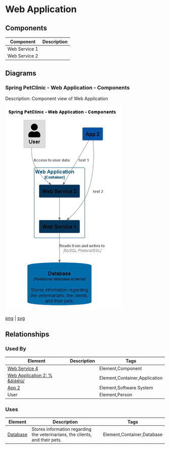 # Web Application

## Components

| Component | Description |
| --- | --- |
| Web Service 1 |  |
| Web Service 2 |  |

## Diagrams

### Spring PetClinic - Web Application - Components

Description: Component view of Web Application

![component Spring PetClinic Web Application](../../../images/component%20Spring%20PetClinic%20Web%20Application.png)

[png](../../../images/component%20Spring%20PetClinic%20Web%20Application.png) | [svg](../../../images/component%20Spring%20PetClinic%20Web%20Application.svg)


## Relationships

### Used By

| Element | Description | Tags |
| --- | --- | --- |
| [Web Service 4](../../../software-systems/App%202/Web%20Application%202_%20_______à_èéìù_/README.md) |  | Element,Component |
| [Web Application 2:     % &à\èéìù/](../../../software-systems/App%202/Web%20Application%202_%20_______à_èéìù_/README.md) |  | Element,Container,Application |
| [App 2](../../../software-systems/App%202/README.md) |  | Element,Software System |
| User |  | Element,Person |

### Uses

| Element | Description | Tags |
| --- | --- | --- |
| [Database](../../../software-systems/Spring%20PetClinic/Database/README.md) | Stores information regarding the veterinarians, the clients, and their pets. | Element,Container,Database |

